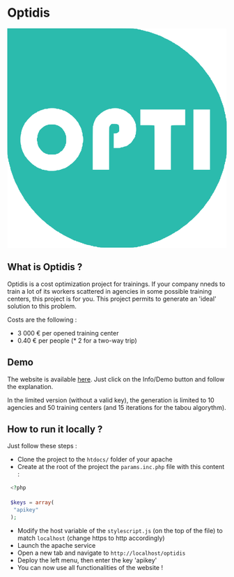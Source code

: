 # Optidis

<img src="./logo.svg">

## What is Optidis ?

Optidis is a cost optimization project for trainings.
If your company nneds to train a lot of its workers scattered in agencies in some possible training centers, this project is for you.
This project permits to generate an 'ideal' solution to this problem.

Costs are the following :
* 3 000 € per opened training center
* 0.40 € per people (* 2 for a two-way trip)


## Demo

The website is available [here](http://optidis.chbe.fr).
Just click on the Info/Demo button and follow the explanation.

In the limited version (without a valid key), the generation is limited to 10 agencies and 50 training centers (and 15 iterations for the tabou algorythm).


## How to run it locally ?

Just follow these steps :
* Clone the project to the `htdocs/` folder of your apache
* Create at the root of the project the `params.inc.php` file with this content :
``` php
 <?php
 
 $keys = array(
  "apikey"
 );
``` 
* Modify the host variable of the `stylescript.js` (on the top of the file) to match `localhost` (change https to http accordingly)
* Launch the apache service
* Open a new tab and navigate to `http://localhost/optidis`
* Deploy the left menu, then enter the key 'apikey'
* You can now use all functionalities of the website !
